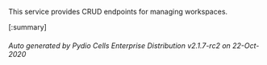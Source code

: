 






This service provides CRUD endpoints for managing workspaces.

[:summary]

###### Auto generated by Pydio Cells Enterprise Distribution v2.1.7-rc2 on 22-Oct-2020
